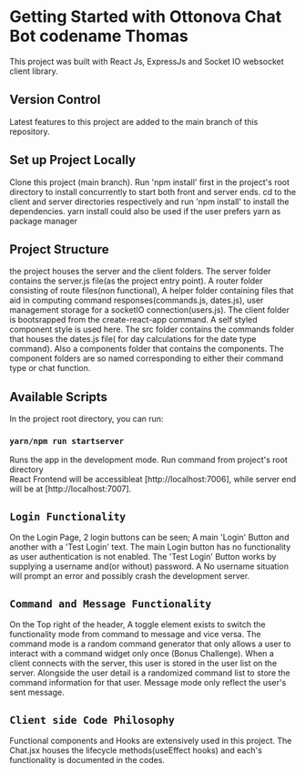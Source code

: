 # Getting Started with Ottonova Chat Bot codename Thomas

This project was built with React Js, ExpressJs and Socket IO websocket client library.

## Version Control

Latest features to this project are added to the main branch of this repository.

## Set up Project Locally

Clone this project (main branch).
Run 'npm install' first in the project's root directory to install concurrently to start both front and server ends.
cd to the client and server directories respectively and run 'npm install' to install the dependencies.
yarn install could also be used if the user prefers yarn as package manager

## Project Structure

the project houses the server and the client folders.
The server folder contains the server.js file(as the project entry point). A router folder consisting of route files(non functional), A helper folder containing files that aid in computing command responses(commands.js, dates.js), user management storage for a socketIO connection(users.js).
The client folder is bootsrapped from the create-react-app command. A self styled component style is used here. The src folder contains the commands folder that houses the dates.js file( for day calculations for the date type command). Also a components folder that contains the components. The component folders are so named corresponding to either their command type or chat function.

## Available Scripts

In the project root directory, you can run:

### `yarn/npm run startserver`

Runs the app in the development mode. Run command from project's root directory\
React Frontend will be accessibleat [http://localhost:7006], while server end will be at [http://localhost:7007].

## `Login Functionality`

On the Login Page, 2 login buttons can be seen; A main 'Login' Button and another with a 'Test Login' text. The main Login button has no functionality as user authentication is not enabled. The 'Test Login' Button works by supplying a username and(or without) password. A No username situation will prompt an error and possibly crash the development server.

## `Command and Message Functionality`

On the Top right of the header, A toggle element exists to switch the functionality mode from command to message and vice versa.
The command mode is a random command generator that only allows a user to interact with a command widget only once (Bonus Challenge).
When a client connects with the server, this user is stored in the user list on the server. Alongside the user detail is a randomized command list to store the command information for that user.
Message mode only reflect the user's sent message.

## `Client side Code Philosophy`

Functional components and Hooks are extensively used in this project. The Chat.jsx houses the lifecycle methods(useEffect hooks) and each's functionality is documented in the codes.
